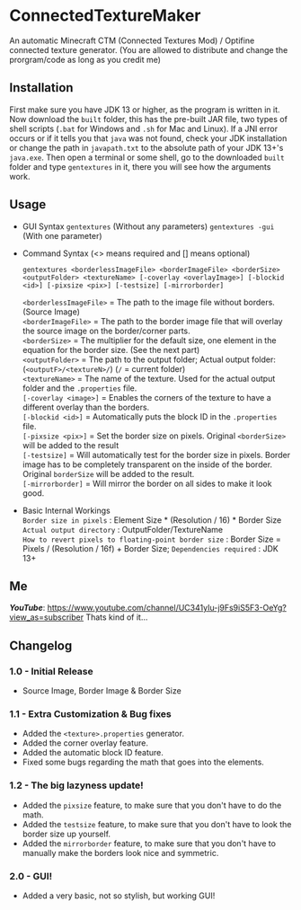 # ConnectedTextureMaker
An automatic Minecraft CTM (Connected Textures Mod) / Optifine connected texture generator.
(You  are allowed to distribute and change the prorgram/code as long as you credit me)

## Installation
First make sure you have JDK 13 or higher, as the program is written in it. 
Now download the `built` folder, this has the pre-built JAR
file, two types of shell scripts (`.bat` for Windows and `.sh` for Mac and Linux). If a JNI error occurs or if it tells you that `java` was not found, check your JDK installation
or change the path in `javapath.txt` to the absolute path of your JDK 13+'s `java.exe`. Then open a terminal or some shell, go to the downloaded `built` folder 
and type `gentextures` in it, there you will see how the arguments work.

## Usage
 - GUI Syntax
   `gentextures` (Without any parameters)
   `gentextures -gui` (With one parameter)
 - Command Syntax
   (<> means required and [] means optional)
   
   `gentextures <borderlessImageFile> <borderImageFile> <borderSize> <outputFolder> <textureName> [-coverlay <overlayImage>] [-blockid <id>] [-pixsize <pix>] [-testsize] [-mirrorborder]`
    
    `<borderlessImageFile>` = The path to the image file without borders. (Source Image)  
    `<borderImageFile>` = The path to the border image file that will overlay the source image on the border/corner parts.  
    `<borderSize>` = The multiplier for the default size, one element in the equation for the border size. (See the next part)  
    `<outputFolder>` = The path to the output folder; Actual output folder: (`<outputF>/<textureN>/`) (`/` = current folder)  
    `<textureName>` = The name of the texture. Used for the actual output folder and the `.properties` file.  
    `[-coverlay <image>]` = Enables the corners of the texture to have a different overlay than the borders.    
    `[-blockid <id>]` = Automatically puts the block ID in the `.properties` file.  
    `[-pixsize <pix>]` = Set the border size on pixels. Original `<borderSize>` will be added to the result   
    `[-testsize]` = Will automatically test for the border size in pixels. Border image has to be completely transparent on the inside of the border. Original `borderSize` will            be added to the result.    
    `[-mirrorborder]` = Will mirror the border on all sides to make it look good.  
  - Basic Internal Workings  
    `Border size in pixels` : Element Size * (Resolution / 16) * Border Size  
    `Actual output directory` : OutputFolder/TextureName    
    `How to revert pixels to floating-point border size` : Border Size = Pixels / (Resolution / 16f) + Border Size;
    `Dependencies required` : JDK 13+  

## Me
***YouTube***: https://www.youtube.com/channel/UC341yIu-j9Fs9iS5F3-OeYg?view_as=subscriber
Thats kind of it...

## Changelog  
### 1.0 - Initial Release  
   - Source Image, Border Image & Border Size  

### 1.1 - Extra Customization & Bug fixes  
   - Added the `<texture>.properties` generator.  
   - Added the corner overlay feature.  
   - Added the automatic block ID feature.  
   - Fixed some bugs regarding the math that goes into the elements.  

### 1.2 - The big lazyness update!  
   - Added the `pixsize` feature, to make sure that you don't have to do the math.  
   - Added the `testsize` feature, to make sure that you don't have to look the border size up yourself.  
   - Added the `mirrorborder` feature, to make sure that you don't have to manually make the borders look nice and symmetric.

### 2.0 - GUI!
   - Added a very basic, not so stylish, but working GUI!
